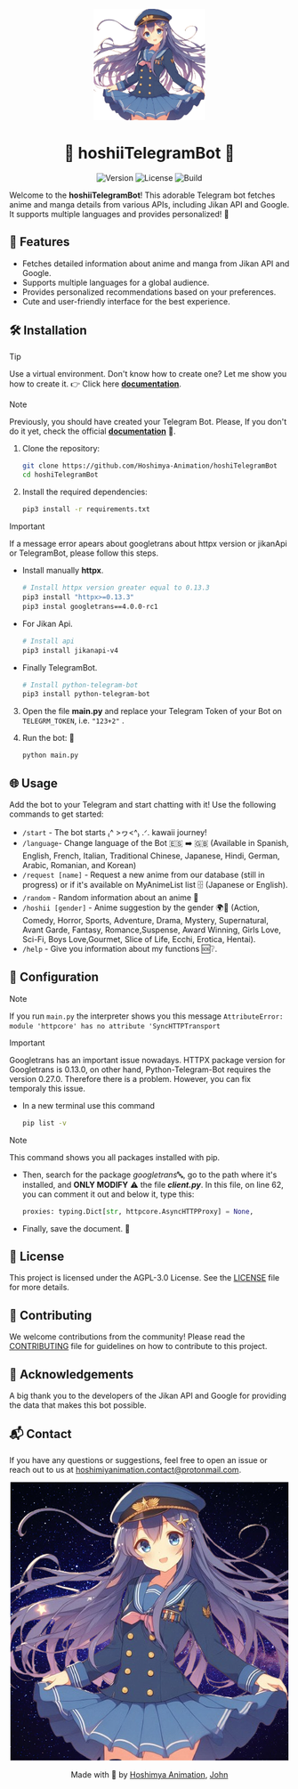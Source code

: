 <p align="center">
  <img src="img/logo_draf.png" alt="Kawaii Bot" width="200px"/>
</p>

<h1 align="center">🌸 hoshiiTelegramBot 🌸</h1>

<p align="center">
  <img src="https://img.shields.io/badge/version-1.1..0-brightgreen" alt="Version" />
  <img src="https://img.shields.io/badge/license-AGPL3.0-blue?style=flat&color=blue" alt="License" />
  <img src="https://img.shields.io/badge/test-passed-pass?style=flat&color=red" alt="Build" />
</p>

Welcome to the **hoshiiTelegramBot**! This adorable Telegram bot fetches anime and manga details from various APIs, including Jikan API and Google. It supports multiple languages and provides personalized! 🌟

## 🌟 Features

- Fetches detailed information about anime and manga from Jikan API and Google.
- Supports multiple languages for a global audience.
- Provides personalized recommendations based on your preferences.
- Cute and user-friendly interface for the best experience.

## 🛠️ Installation

> [!TIP]
> Use a virtual environment. Don't know how to create one? Let me show you how to create it. 👉 Click here **[documentation](https://docs.python.org/3/library/venv.html)**.

> [!NOTE]
> Previously, you should have created your Telegram Bot. Please, If you don't do it yet, check the official **[documentation](https://core.telegram.org/bots#how-do-i-create-a-bot)** 🤖.

1. Clone the repository:
    ```bash
    git clone https://github.com/Hoshimya-Animation/hoshiTelegramBot
    cd hoshiTelegramBot
    ```

2. Install the required dependencies:
    ```bash
    pip3 install -r requirements.txt
    ```
>[!IMPORTANT]
> If a message error apears about googletrans about httpx version or jikanApi or TelegramBot, please follow this steps.

- Install manually **httpx**.

  ```bash
  # Install httpx version greater equal to 0.13.3
  pip3 install "httpx>=0.13.3"
  pip3 instal googletrans==4.0.0-rc1
  ```
- For Jikan Api.

  ```bash
  # Install api
  pip3 install jikanapi-v4
  ```
- Finally TelegramBot.

  ```bash
  # Install python-telegram-bot
  pip3 install python-telegram-bot
  ```
3. Open the file **main.py** and replace your Telegram Token of your Bot on ```TELEGRM_TOKEN```, i.e. ```"123+2"``` .

4. Run the bot: 🤖
    ```bash
    python main.py
    ```

## 🌐 Usage

Add the bot to your Telegram and start chatting with it! Use the following commands to get started:

- `/start` - The bot starts ₍^ >ヮ<^₎ .ᐟ. kawaii journey!
- `/language`- Change language of the Bot 🇪🇸 ➡️ 🇬🇧 (Available in Spanish, English, French, Italian, Traditional Chinese, Japanese, Hindi, German, Arabic, Romanian, and Korean)
- `/request [name]` - Request a new anime from our database (still in progress) or if it's available on MyAnimeList list 🗄 (Japanese or English).
- `/random` - Random information about an anime 🎲
- `/hoshii [gender]` - Anime suggestion by the gender 🌍🍱 (Action, Comedy, Horror, Sports, Adventure, Drama, Mystery, Supernatural, Avant Garde, Fantasy, Romance,Suspense, Award Winning, Girls Love, Sci-Fi, Boys Love,Gourmet, Slice of Life, Ecchi, Erotica, Hentai).
- `/help` - Give you information about my functions 🆘❔.

## 🔧 Configuration

> [!NOTE]
> If you run ```main.py``` the interpreter shows you this message ```AttributeError: module 'httpcore' has no attribute 'SyncHTTPTransport```

> [!IMPORTANT]
> Googletrans has an important issue nowadays. HTTPX package version  for Googletrans is 0.13.0, on other hand, Python-Telegram-Bot requires the version 0.27.0. Therefore there is a problem. However, you can fix temporaly this issue. 
    
- In a new terminal use this command

    ```bash
    pip list -v
    ```
> [!NOTE]
> This command shows you all packages installed with pip.

- Then, search for the package *googletrans*🔤, go to the path where it's installed, and **ONLY MODIFY** ⚠️ the file ***client.py***. In this file, on line 62, you can comment it out and below it, type this:

    ```python
    proxies: typing.Dict[str, httpcore.AsyncHTTPProxy] = None,
    ```
- Finally, save the document. 📄



## 📜 License

This project is licensed under the AGPL-3.0 License. See the [LICENSE](LICENSE) file for more details.

## 🙌 Contributing

We welcome contributions from the community! Please read the [CONTRIBUTING](CONTRIBUTING.md) file for guidelines on how to contribute to this project.

## 💖 Acknowledgements

A big thank you to the developers of the Jikan API and Google for providing the data that makes this bot possible.

## 📬 Contact

If you have any questions or suggestions, feel free to open an issue or reach out to us at [hoshimiyanimation.contact@protonmail.com](mailto:hoshimiyanimation.contact@protonmail.com.).

<p align="center">
  <img src="img/logo_draf2.png" alt="Kawaii Bot2""/>
</p>

<p align="center">
  Made with 💖 by <a href="https://github.com/Hoshimya-Animation">Hoshimya Animation</a>, <a href="https://github.com/JohnKun136NVCP">John </a>
</p>
